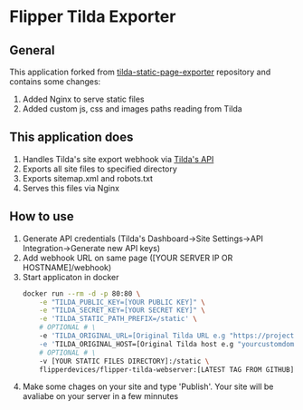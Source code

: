 # Flipper Tilda Exporter

## General
This application forked from [tilda-static-page-exporter](https://github.com/FallenChromium/tilda-static-page-exporter) repository and contains some changes:
1. Added Nginx to serve static files
2. Added custom js, css and images paths reading from Tilda

## This application does
1. Handles Tilda's site export webhook via [Tilda's API](https://help.tilda.cc/api)
2. Exports all site files to specified directory
3. Exports sitemap.xml and robots.txt
4. Serves this files via Nginx

## How to use
1. Generate API credentials (Tilda's Dashboard->Site Settings->API Integration->Generate new API keys)
2. Add webhook URL on same page ([YOUR SERVER IP OR HOSTNAME]/webhook)
3. Start applicaton in docker
    ```bash
    docker run --rm -d -p 80:80 \
        -e "TILDA_PUBLIC_KEY=[YOUR PUBLIC KEY]" \
        -e "TILDA_SECRET_KEY=[YOUR SECRET KEY]" \
        -e 'TILDA_STATIC_PATH_PREFIX=/static' \
        # OPTIONAL # \
        -e 'TILDA_ORIGINAL_URL=[Original Tilda URL e.g "https://projectXXXXXXX.tilda.ws"] \
        -e 'TILDA_ORIGINAL_HOST=[Original Tilda host e.g "yourcustomdomain.com"] \
        # OPTIONAL # \
        -v [YOUR STATIC FILES DIRECTORY]:/static \
        flipperdevices/flipper-tilda-webserver:[LATEST TAG FROM GITHUB]
    ```
4. Make some chages on your site and type 'Publish'. Your site will be avaliabe on your server in a few minnutes
